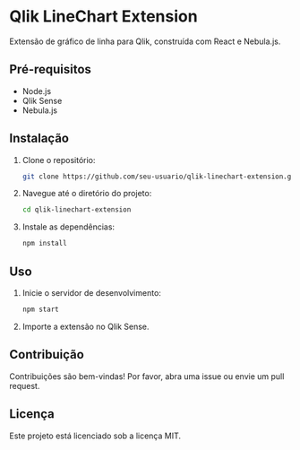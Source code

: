 # Qlik LineChart Extension

Extensão de gráfico de linha para Qlik, construída com React e Nebula.js.

## Pré-requisitos

- Node.js
- Qlik Sense
- Nebula.js

## Instalação

1. Clone o repositório:
    ```sh
    git clone https://github.com/seu-usuario/qlik-linechart-extension.git
    ```
2. Navegue até o diretório do projeto:
    ```sh
    cd qlik-linechart-extension
    ```
3. Instale as dependências:
    ```sh
    npm install
    ```

## Uso

1. Inicie o servidor de desenvolvimento:
    ```sh
    npm start
    ```
2. Importe a extensão no Qlik Sense.

## Contribuição

Contribuições são bem-vindas! Por favor, abra uma issue ou envie um pull request.

## Licença

Este projeto está licenciado sob a licença MIT.